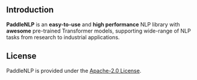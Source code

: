 
## Introduction

**PaddleNLP** is an **easy-to-use** and **high performance** NLP library with **awesome** pre-trained Transformer models, supporting wide-range of NLP tasks from research to industrial applications.

## License

PaddleNLP is provided under the [Apache-2.0 License](./LICENSE).

